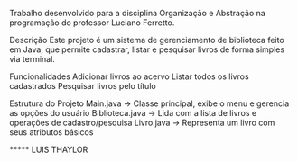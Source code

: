 Trabalho desenvolvido para a disciplina Organização e Abstração na programação do professor Luciano Ferretto.

Descrição Este projeto é um sistema de gerenciamento de biblioteca feito em Java, que permite cadastrar, listar e pesquisar livros de forma simples via terminal.

Funcionalidades Adicionar livros ao acervo Listar todos os livros cadastrados Pesquisar livros pelo título

Estrutura do Projeto Main.java → Classe principal, exibe o menu e gerencia as opções do usuário Biblioteca.java → Lida com a lista de livros e operações de cadastro/pesquisa Livro.java → Representa um livro com seus atributos básicos

***** LUIS THAYLOR
